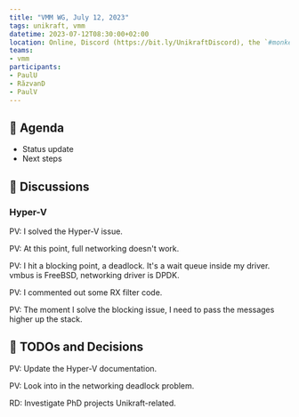 ```yaml
---
title: "VMM WG, July 12, 2023"
tags: unikraft, vmm
datetime: 2023-07-12T08:30:00+02:00
location: Online, Discord (https://bit.ly/UnikraftDiscord), the `#monkey-business` voice channel
teams:
- vmm
participants:
- PaulU
- RăzvanD
- PaulV
---
```


## :dart: Agenda

- Status update
- Next steps

## :closed_book: Discussions

### Hyper-V

PV: I solved the Hyper-V issue.

PV: At this point, full networking doesn't work.

PV: I hit a blocking point, a deadlock.
It's a wait queue inside my driver.
vmbus is FreeBSD, networking driver is DPDK.

PV: I commented out some RX filter code.

PV: The moment I solve the blocking issue, I need to pass the messages higher up the stack.

## :wrench: TODOs and Decisions

PV: Update the Hyper-V documentation.

PV: Look into in the networking deadlock problem.

RD: Investigate PhD projects Unikraft-related.
